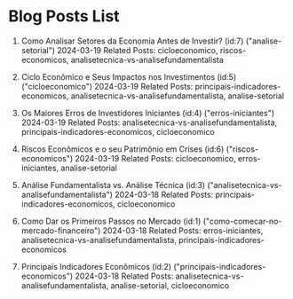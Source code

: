 # Blog Posts List

1. Como Analisar Setores da Economia Antes de Investir? (id:7) ("analise-setorial") 2024-03-19
   Related Posts: cicloeconomico, riscos-economicos, analisetecnica-vs-analisefundamentalista

2. Ciclo Econômico e Seus Impactos nos Investimentos (id:5) ("cicloeconomico") 2024-03-19
   Related Posts: principais-indicadores-economicos, analisetecnica-vs-analisefundamentalista, analise-setorial

3. Os Maiores Erros de Investidores Iniciantes (id:4) ("erros-iniciantes") 2024-03-19
   Related Posts: analisetecnica-vs-analisefundamentalista, principais-indicadores-economicos, cicloeconomico

4. Riscos Econômicos e o seu Patrimônio em Crises (id:6) ("riscos-economicos") 2024-03-19
   Related Posts: cicloeconomico, erros-iniciantes, analise-setorial

5. Análise Fundamentalista vs. Análise Técnica (id:3) ("analisetecnica-vs-analisefundamentalista") 2024-03-18
   Related Posts: principais-indicadores-economicos, cicloeconomico

6. Como Dar os Primeiros Passos no Mercado (id:1) ("como-comecar-no-mercado-financeiro") 2024-03-18
   Related Posts: erros-iniciantes, analisetecnica-vs-analisefundamentalista, principais-indicadores-economicos

7. Principais Indicadores Econômicos (id:2) ("principais-indicadores-economicos") 2024-03-18
   Related Posts: analisetecnica-vs-analisefundamentalista, analise-setorial, cicloeconomico

